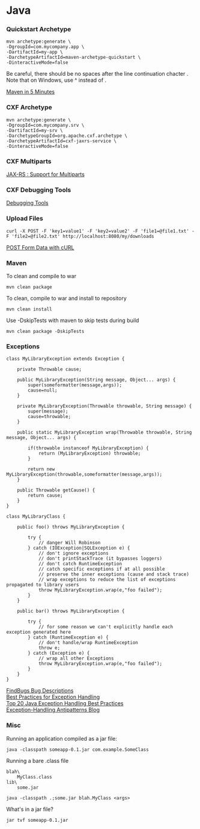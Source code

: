 
# Java

### Quickstart Archetype

    mvn archetype:generate \
    -DgroupId=com.mycompany.app \
    -DartifactId=my-app \
    -DarchetypeArtifactId=maven-archetype-quickstart \ 
    -DinteractiveMode=false

Be careful, there should be no spaces after the line continuation chacter \.
Note that on Windows, use ^ instead of \.

[Maven in 5 Minutes](https://maven.apache.org/guides/getting-started/maven-in-five-minutes.html)

### CXF Archetype

    mvn archetype:generate \
    -DgroupId=com.mycompany.srv \
    -DartifactId=my-srv \
    -DarchetypeGroupId=org.apache.cxf.archetype \
    -DarchetypeArtifactId=cxf-jaxrs-service \ 
    -DinteractiveMode=false

### CXF Multiparts

[JAX-RS : Support for Multiparts ](http://cxf.apache.org/docs/jax-rs-multiparts.html)

### CXF Debugging Tools

[Debugging Tools](http://cxf.apache.org/docs/debugging-and-logging.html)

### Upload Files

    curl -X POST -F 'key1=value1' -F 'key2=value2' -F 'file1=@file1.txt' -F 'file2=@file2.txt' http://localhost:8080/my/downloads

[POST Form Data with cURL](https://davidwalsh.name/curl-post-file)

### Maven

To clean and compile to war

    mvn clean package
	
To clean, compile to war and install to repository

    mvn clean install

Use -DskipTests with maven to skip tests during build
 
	mvn clean package -DskipTests

### Exceptions

    class MyLibraryException extends Exception {

        private Throwable cause;

        public MyLibraryException(String message, Object... args) {
            super(someformatter(message,args));
            cause=null;
        }

        private MyLibraryException(Throwable throwable, String message) {
            super(message);
            cause=throwable;
        }

        public static MyLibraryException wrap(Throwable throwable, String message, Object... args) {

            if(throwable instanceof MyLibraryException) {
                return (MyLibraryException) throwable;
            }

            return new MyLibraryException(throwable,someformatter(message,args));
        }

        public Throwable getCause() {
            return cause;
        }    
    }

    class MyLibraryClass {

        public foo() throws MyLibraryException {

            try {
                // danger Will Robinson
            } catch (IOException|SQLException e) {
                // don't ignore exceptions
                // don't printStackTrace (it bypasses loggers)
                // don't catch RuntimeException
                // catch specific exceptions if at all possible
                // preserve the inner exceptions (cause and stack trace)
                // wrap exceptions to reduce the list of exceptions propagated to library users
                throw MyLibraryException.wrap(e,"foo failed");
            }
        }

        public bar() throws MyLibraryException {

            try {            
                // for some reason we can't explicitly handle each exception generated here
            } catch (RuntimeException e) {
                // don't handle/wrap RuntimeException                
                throw e;    
            } catch (Exception e) {                
                // wrap all other Exceptions 
                throw MyLibraryException.wrap(e,"foo failed");
            }
        }        
    }

[FindBugs Bug Descriptions](http://findbugs.sourceforge.net/bugDescriptions.html)  
[Best Practices for Exception Handling](http://www.onjava.com/pub/a/onjava/2003/11/19/exceptions.html)  
[Top 20 Java Exception Handling Best Practices](http://howtodoinjava.com/best-practices/java-exception-handling-best-practices/)  
[Exception-Handling Antipatterns Blog](https://community.oracle.com/docs/DOC-983543#antipatterns)  

### Misc

Running an application compiled as a jar file:

	java -classpath someapp-0.1.jar com.example.SomeClass

Running a bare .class file

	blah\
		MyClass.class
	lib\
		some.jar
		
	java -classpath .;some.jar blah.MyClass <args>

What's in a jar file?

	jar tvf someapp-0.1.jar
